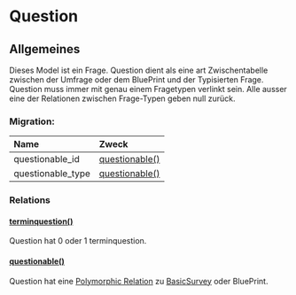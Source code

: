 # Question

## Allgemeines

Dieses Model ist ein Frage. Question dient als eine art Zwischentabelle zwischen der Umfrage oder dem BluePrint und der Typisierten Frage. Question muss immer mit genau einem Fragetypen verlinkt sein. Alle ausser eine der Relationen zwischen Frage-Typen geben null zurück.

### Migration:

| Name | Zweck |
| :--- | :--- |
| questionable\_id | [questionable\(\)](question.md#questionable) |
| questionable\_type | [questionable\(\)](question.md#questionable) |

### Relations

#### [terminquestion\(\)](frage-typen/terminquestion.md)

Question hat 0 oder 1 terminquestion.

#### [questionable\(\)](question.md)

Question hat eine [Polymorphic Relation](https://laravel.com/docs/8.x/eloquent-relationships#polymorphic-relationships) zu [BasicSurvey](basicsurvey.md) oder BluePrint.

